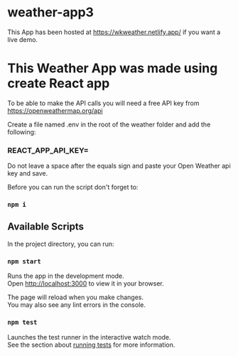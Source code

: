 # weather-app3

This App has been hosted at https://wkweather.netlify.app/ if you want a live demo.

# This Weather App was  made using create React app

To be able to make the API calls you will need a free  API key from 
https://openweathermap.org/api

Create a  file named  .env  in the root of the weather folder  and add the following:
### REACT_APP_API_KEY=

Do not leave a space after the equals sign and paste your Open Weather api key and save.

Before you can run the script don't forget to:
### `npm i`

## Available Scripts

In the project directory, you can run:

### `npm start`

Runs the app in the development mode.\
Open [http://localhost:3000](http://localhost:3000) to view it in your browser.

The page will reload when you make changes.\
You may also see any lint errors in the console.

### `npm test`

Launches the test runner in the interactive watch mode.\
See the section about [running tests](https://facebook.github.io/create-react-app/docs/running-tests) for more information.